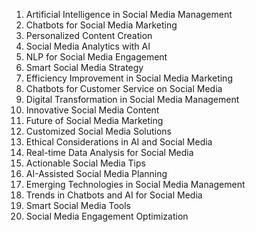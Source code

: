 

1. Artificial Intelligence in Social Media Management
2. Chatbots for Social Media Marketing
3. Personalized Content Creation
4. Social Media Analytics with AI
5. NLP for Social Media Engagement
6. Smart Social Media Strategy
7. Efficiency Improvement in Social Media Marketing
8. Chatbots for Customer Service on Social Media
9. Digital Transformation in Social Media Management
10. Innovative Social Media Content
11. Future of Social Media Marketing
12. Customized Social Media Solutions
13. Ethical Considerations in AI and Social Media
14. Real-time Data Analysis for Social Media
15. Actionable Social Media Tips
16. AI-Assisted Social Media Planning
17. Emerging Technologies in Social Media Management
18. Trends in Chatbots and AI for Social Media
19. Smart Social Media Tools
20. Social Media Engagement Optimization
